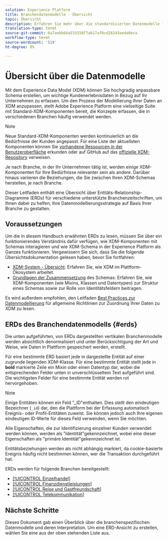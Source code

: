 ```yaml
---
solution: Experience Platform
title: Branchendatenmodelle - Übersicht
topic: Übersicht
description: Erfahren Sie mehr über die standardisierten Datenmodelle für verschiedene Branchen, die mit XDM-Komponenten (Standard Experience Data Model) konstruiert werden können.
translation-type: tm+mt
source-git-commit: 6a7aebb64a533158f7ab17af0cd28243aeda0eca
workflow-type: tm+mt
source-wordcount: '519'
ht-degree: 0%

---
```



# Übersicht über die Datenmodelle

Mit dem Experience Data Model (XDM) können Sie hochgradig anpassbare Schema erstellen, um wichtige Kundenerlebnisdaten in Bezug auf Ihr Unternehmen zu erfassen. Um den Prozess der Modellierung Ihrer Daten an XDM anzupassen, stellt Adobe Experience Platform eine vielseitige Suite mit Standard-XDM-Komponenten bereit, die Konzepte erfassen, die in verschiedenen Branchen häufig verwendet werden.

>[!NOTE]
>
>Neue Standard-XDM-Komponenten werden kontinuierlich an die Bedürfnisse der Kunden angepasst. Für eine Liste der aktuellsten Komponenten können Sie [vorhandene Ressourcen in der Benutzeroberfläche](../../ui/explore.md) erkunden oder auf GitHub auf das [offizielle XDM-Repository](https://github.com/adobe/xdm/tree/master/components) verweisen.

Je nach Branche, in der Ihr Unternehmen tätig ist, werden einige XDM-Komponenten für Ihre Bedürfnisse relevanter sein als andere. Darüber hinaus variieren die Beziehungen, die Sie zwischen Ihren XDM-Schemas herstellen, je nach Branche.

Dieser Leitfaden enthält eine Übersicht über Entitäts-Relationship-Diagramme (ERDs) für verschiedene unterstützte Branchenzeitschriften, um Ihnen dabei zu helfen, Ihre Datenmodellierungsstrategie auf Basis Ihrer Branche zu gestalten.

## Voraussetzungen

Um die in diesem Handbuch erwähnten ERDs zu lesen, müssen Sie über ein funktionierendes Verständnis dafür verfügen, wie XDM-Komponenten mit Schemas interagieren und wie XDM-Schema in der Experience Platform als Ganzes funktionieren. Vergewissern Sie sich, dass Sie die folgende Übersichtsdokumentation gelesen haben, bevor Sie fortfahren:

* [XDM-System - Übersicht](../../home.md): Erfahren Sie, wie XDM im Plattform-Ökosystem arbeitet.
* [Grundlagen der Zusammensetzung](../../schema/composition.md) des Schemas: Erfahren Sie, wie XDM-Komponenten (wie Mixins, Klassen und Datentypen) zur Struktur eines Schemas sowie zur Rolle von Identitätsfeldern beitragen.

Es wird außerdem empfohlen, den Leitfaden [Best Practices zur Datenmodellierung](../../schema/best-practices.md) für allgemeine Richtlinien zur Zuordnung Ihrer Daten zu XDM zu lesen.

## ERDs des Branchendatenmodells {#erds}

Die unten aufgeführten, von ERDs dargestellten vertikalen Branchenmodelle werden absichtlich denormalisiert und unter Berücksichtigung der Art und Weise, wie Daten in Plattform gespeichert werden, erstellt.

Für eine bestimmte ERD basiert jede in dargestellte Entität auf einer zugrunde liegenden XDM-Klasse. Für eine bestimmte Entität stellt jede in **bold** markierte Zeile ein Mixin oder einen Datentyp dar, wobei die entsprechenden Felder unten in unverschlüsseltem Text aufgeführt sind. Die wichtigsten Felder für eine bestimmte Entität werden rot hervorgehoben.

>[!NOTE]
>
>Einige Entitäten können ein Feld &quot;_ID&quot;enthalten. Dies stellt den eindeutigen Bezeichner (`_id`) dar, den die Plattform bei der Erfassung automatisch Ereignis- oder Profil-Entitäten zuweist. Sie können jedoch auch Ihre eigenen eindeutigen ID-Werte für dieses Feld verwenden, wenn Sie möchten.

Alle Eigenschaften, die zur Identifizierung einzelner Kunden verwendet werden können, werden als &quot;Identität&quot;gekennzeichnet, wobei eine dieser Eigenschaften als &quot;primäre Identität&quot;gekennzeichnet ist.

Entitätsbeziehungen werden als nicht abhängig markiert, da cookie-basierte Ereignis häufig nicht bestimmen können, wer die Transaktion durchgeführt hat.

ERDs werden für folgende Branchen bereitgestellt:

* [[!UICONTROL Einzelhandel]](./retail.md)
* [[!UICONTROL Finanzdienstleistungen]](./financial.md)
* [[!UICONTROL Reise und Gastfreundschaft]](./travel-hospitality.md)
* [[!UICONTROL Telekommunikation]](./telecom.md)

## Nächste Schritte

Dieses Dokument gab einen Überblick über die branchenspezifischen Datenmodelle und deren Interpretation. Um eine ERD-Ansicht zu erstellen, wählen Sie eine aus der oben stehenden Liste aus.